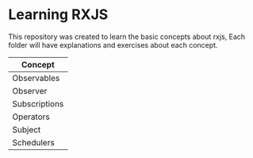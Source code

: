 # Learning RXJS

This repository was created to learn the basic concepts about rxjs,
Each folder will have explanations and exercises about each concept.

| Concept       |
|---------------|
| Observables   |
| Observer      |
| Subscriptions |
| Operators     |
| Subject       |
| Schedulers    |

